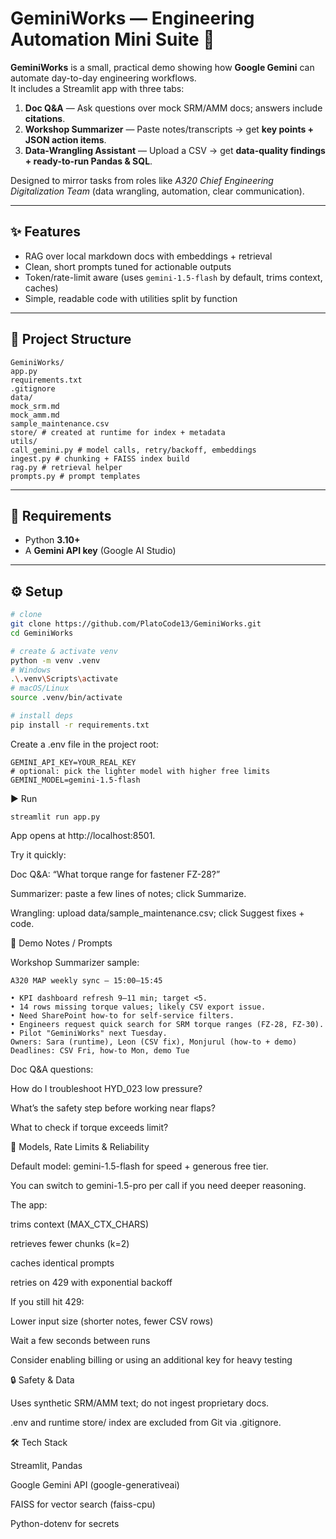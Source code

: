 # GeminiWorks — Engineering Automation Mini Suite 🚀

**GeminiWorks** is a small, practical demo showing how **Google Gemini** can automate day-to-day engineering workflows.  
It includes a Streamlit app with three tabs:

1) **Doc Q&A** — Ask questions over mock SRM/AMM docs; answers include **citations**.  
2) **Workshop Summarizer** — Paste notes/transcripts → get **key points + JSON action items**.  
3) **Data-Wrangling Assistant** — Upload a CSV → get **data-quality findings + ready-to-run Pandas & SQL**.

Designed to mirror tasks from roles like *A320 Chief Engineering Digitalization Team* (data wrangling, automation, clear communication).

---

## ✨ Features
- RAG over local markdown docs with embeddings + retrieval
- Clean, short prompts tuned for actionable outputs
- Token/rate-limit aware (uses `gemini-1.5-flash` by default, trims context, caches)
- Simple, readable code with utilities split by function

---

## 📂 Project Structure
```
GeminiWorks/
app.py
requirements.txt
.gitignore
data/
mock_srm.md
mock_amm.md
sample_maintenance.csv
store/ # created at runtime for index + metadata
utils/
call_gemini.py # model calls, retry/backoff, embeddings
ingest.py # chunking + FAISS index build
rag.py # retrieval helper
prompts.py # prompt templates
```


---

## 🧰 Requirements
- Python **3.10+**
- A **Gemini API key** (Google AI Studio)

---

## ⚙️ Setup

```bash
# clone
git clone https://github.com/PlatoCode13/GeminiWorks.git
cd GeminiWorks

# create & activate venv
python -m venv .venv
# Windows
.\.venv\Scripts\activate
# macOS/Linux
source .venv/bin/activate

# install deps
pip install -r requirements.txt
````
Create a .env file in the project root:
````
GEMINI_API_KEY=YOUR_REAL_KEY
# optional: pick the lighter model with higher free limits
GEMINI_MODEL=gemini-1.5-flash

````
▶️ Run

````
streamlit run app.py
````
App opens at http://localhost:8501.

Try it quickly:

Doc Q&A: “What torque range for fastener FZ-28?”

Summarizer: paste a few lines of notes; click Summarize.

Wrangling: upload data/sample_maintenance.csv; click Suggest fixes + code.



🧪 Demo Notes / Prompts

Workshop Summarizer sample:

````
A320 MAP weekly sync – 15:00–15:45

• KPI dashboard refresh 9–11 min; target <5.
• 14 rows missing torque values; likely CSV export issue.
• Need SharePoint how-to for self-service filters.
• Engineers request quick search for SRM torque ranges (FZ-28, FZ-30).
• Pilot "GeminiWorks" next Tuesday.
Owners: Sara (runtime), Leon (CSV fix), Monjurul (how-to + demo)
Deadlines: CSV Fri, how-to Mon, demo Tue
````
Doc Q&A questions:

How do I troubleshoot HYD_023 low pressure?

What’s the safety step before working near flaps?

What to check if torque exceeds limit?

🧠 Models, Rate Limits & Reliability

Default model: gemini-1.5-flash for speed + generous free tier.

You can switch to gemini-1.5-pro per call if you need deeper reasoning.

The app:

trims context (MAX_CTX_CHARS)

retrieves fewer chunks (k=2)

caches identical prompts

retries on 429 with exponential backoff

If you still hit 429:

Lower input size (shorter notes, fewer CSV rows)

Wait a few seconds between runs

Consider enabling billing or using an additional key for heavy testing

🔒 Safety & Data

Uses synthetic SRM/AMM text; do not ingest proprietary docs.

.env and runtime store/ index are excluded from Git via .gitignore.

🛠️ Tech Stack

Streamlit, Pandas

Google Gemini API (google-generativeai)

FAISS for vector search (faiss-cpu)

Python-dotenv for secrets



